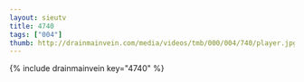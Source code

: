 ```yaml
--- 
layout: sieutv
title: 4740
tags: ["004"]
thumb: http://drainmainvein.com/media/videos/tmb/000/004/740/player.jpg
---
```

{% include drainmainvein key="4740" %} 

